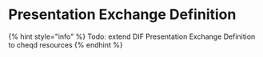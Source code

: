 # Presentation Exchange Definition

{% hint style="info" %}
Todo: extend DIF Presentation Exchange Definition to cheqd resources
{% endhint %}
